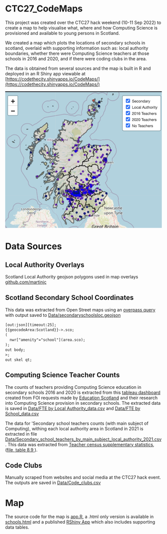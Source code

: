 # CTC27_CodeMaps

This project was created over the CTC27 hack weekend (10-11 Sep 2022) to create a map to help visualise what, where and how Computing Science is provisioned and available to young persons in Scotland. 

We created a map which plots the locations of secondary schools in scotland, overlaid with supporting information such as: local authority boundaries, whether there were Computing Science teachers at those schools in 2016 and 2020, and if there were coding clubs in the area.

The data is obtained from several sources and the map is built in R and deployed in an R Shiny app viewable at [https://codethecity.shinyapps.io/CodeMaps/](https://codethecity.shinyapps.io/CodeMaps/)

![a map of scottish secondary schools](resources/map_screenshot.png)

# Data Sources

## Local Authority Overlays
Scotland Local Authority geojson polygons used in map overlays [github.com/martinjc](https://github.com/martinjc/UK-GeoJSON/blob/master/json/administrative/sco/lad.json)

## Scotland Secondary School Coordinates
This data was extracted from Open Street maps using an [overpass query](https://overpass-turbo.eu/s/1lNy) with output saved to [Data/secondaryschoolsloc.geojson](Data/secondaryschoolsloc.geojson)
```
[out:json][timeout:25];
{{geocodeArea:Scotland}}->.sco;
(
  nwr["amenity"="school"](area.sco);
);
out body;
>;
out skel qt;
```

## Computing Science Teacher Counts
The counts of teachers providing Computing Science education in secondary schools 2016 and 2020 is extracted from this [tableau dashboard](https://public.tableau.com/app/profile/kiranjoza/viz/CS-Teachers-FOI-Responses-2016-2020/FTEbyLocalAuthority) created from FOI requests made by [Education Scotland](https://education.gov.scot/media/odbi3bw4/computing-science-in-local-authority-secondary-schools-jan-22.pdf) and their research into Computing Science provision in secondary schools.
The extracted data is saved in [Data/FTE by Local Authority_data.csv](Data/FTE%20by%20Local%20Authority_data.csv) and [Data/FTE by School_data.csv](Data/FTE%20by%20School_data.csv)

The data for 'Secondary school teachers counts (with main subject of Computing), withing each local authority area in Scotland in 2021 is extracted in file [Data/Secondary_school_teachers_by_main_subject_local_authority_2021.csv](Data/Secondary_school_teachers_by_main_subject_local_authority_2021). This data was extracted from [Teacher census supplementary statistics](https://www.gov.scot/publications/teacher-census-supplementary-statistics/), ([file, table 8.9 ](https://www.gov.scot/binaries/content/documents/govscot/publications/statistics/2019/07/teacher-census-supplementary-data/documents/teacher-census-supplementary-statistics-2021/teacher-census-supplementary-statistics-2021/govscot%3Adocument/Teacher%2BCensus%2BSupplementary%2BStatistics%2B2021.xlsx)).

## Code Clubs
Manually scraped from websites and social media at the CTC27 hack event. The outputs are saved in [Data/Code_clubs.csv](Data/Code_clubs.csv)

# Map

The source code for the map is [app.R](app.R), a .html only version is available in [schools.html](schools.html) and a published [RShiny App](https://codethecity.shinyapps.io/CodeMaps/) which also includes supporting data tables.